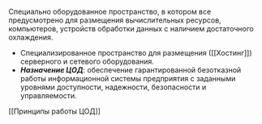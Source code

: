Специально оборудованное пространство, в котором все предусмотрено для размещения вычислительных ресурсов, компьютеров, устройств обработки данных с наличием достаточного охлаждения.
- Специализированное пространство для размещения ([[Хостинг]]) серверного и сетевого оборудования.
- ***Назначение ЦОД***: обеспечение гарантированной безотказной работы информационной системы предприятия с заданными уровнями доступности, надежности, безопасности и управляемости.

[[Принципы работы ЦОД]]